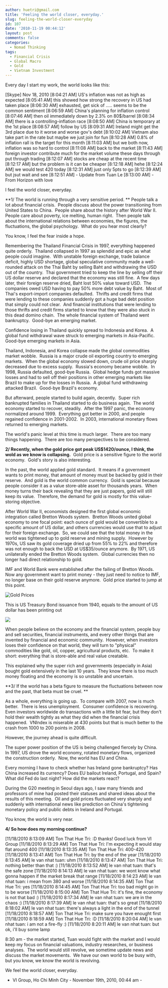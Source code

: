 ```yaml
---
author: huetri@gmail.com
title: 'Feeling the world closer, everyday.'
slug: feeling-the-world-closer-everyday
id: 107
date: '2010-11-19 00:44:12'
layout: post
comments: false
categories:
  - Nomad Thinking
tags:
  - Financial Crisis
  - Global Macro
  - Gold
  - Vietnam Investment
---
```


Every day I start my work, the world looks like this:

[Skype] Nov 18, 2010 [8:04:21 AM] US's inflation was not as high as expected [8:05:41 AM] this showed how strong the recovery in US had taken place [8:06:30 AM] exhausted, get sick of ..... seems to be the common sentiment [8:06:59 AM] China's planning for inflation control [8:07:46 AM] then oil immediately down by 2.3% on 80$/barrel [8:08:34 AM] there is a controlling-inflation race [8:08:50 AM] China is temporary at the 1st place [8:08:57 AM] follow by US [8:09:31 AM] Ireland might get the 3rd place due to it worse and worse gov's debt [8:10:02 AM] Vietnam also take part in the rate but maybe we just join for fun [8:10:28 AM] 0.8% of inflation rall is the target for this month [8:11:03 AM] but we both now, inflation was so hard to control [8:11:08 AM] back to the market [8:11:43 AM] foreign investor contribute much for the market volume these days through put through trading [8:12:07 AM] stocks are cheap at the recent time [8:12:17 AM] but the problem is it can be cheaper [8:12:18 AM] hehe [8:12:24 AM] we would test 420 today [8:12:31 AM] just only 5pts to go [8:12:39 AM] but jsut wait and see [8:12:51 AM] - Update from Tuan Le [8:13:00 AM] - From Horizon with love

I feel the world closer, everyday.

**1/ The world is running through a very sensitive period. ** People talk a lot about financial crisis.  People discuss about the power transitioning from United States to China.  People share about the history after World War II.  People care about poverty, ice melting, human right.  Then people talk about the international relations between economies, the figures, the fluctuations, the global psychology.  What do you hear most clearly?

You know, I feel the fear inside a hope.

Remembering the Thailand Financial Crisis in 1997, everything happened quite orderly.  Thailand collapsed in 1997 as splendid and epic as what people could imagine.  With unstable foreign exchange, trade balance deficit, highly USD shortage, global speculative community made a well-rounded attack on the Thai Baht by selling Baht and withdrawing the USD out of the country.  Thai government tried to keep the line by selling off their US dollar reserve and declared that the economy was still fine.  A few days later, their foreign reserve dried, Baht lost 50% value toward USD.  The companies owed USD having to pay 50% more debt value by Baht.  Most of Thai's export-import companies defaulted.  Thrifts and credit firms that were lending to these companies suddenly got a huge bad debt position that simply could not clear.  And financial institutions that were lending to those thrifts and credit firms started to know that they were also stuck in this dead domino chain.  The whole financial system of Thailand went bankruptcy.  Good-bye an emerging market.

Confidence losing in Thailand quickly spread to Indonesia and Korea.  A global fund withdrawal wave struck to emerging markets in Asia-Pacific.  Good-bye emerging markets in Asia.

Thailand, Indonesia, and Korea collapse made the global commodities market wobble.  Russia is a major crude oil exporting country to emerging markets.  When the global economy slowed down, crude oil price sharply decreased due to excess supply.  Russia's economy became wobble.  In 1998, Russia defaulted, good-bye Russia.  Global hedge funds got massive losses and had to sell off their positions in other emerging markets like Brazil to make up for the losses in Russia.  A global fund withdrawing attacked Brazil.  Good-bye Brazil's economy.

But afterward, people started to build again, decently.  Super rich bankrupted families in Thailand started to do business again.  The world economy started to recover, steadily.  After the 1997 panic, the economy normalized around 1999.  Everything got better in 2000, and people regained confidence in 2001-2002.  In 2003, international monetary flows returned to emerging markets.

The world's panic level at this time is much larger.  There are too many things happening.  There are too many perspectives to be considered.

**2/ Recently, when the gold price got peak US$1420/ounce, I think, the wold as we know is collapsing.**  Gold price is a sensitive figure to the world economy.  Gold's story is also interesting.

In the past, the world applied gold standard.  It means if a government wants to print money, that amount of money must be backed by gold in their reserve.  And gold is the world common currency.  Gold is special because people consider it as a value store-able asset for thousands years.  When money turns their back revealing that they are just papers, gold will still keep its value.  Therefore, the demand for gold is mostly for this value-storing objective.

After World War II, economists designed the first global economic integration called Bretton Woods system.  Bretton Woods united global economy to one focal point: each ounce of gold would be convertible to a specific amount of US dollar, and others currencies would use that to adjust for their foreign exchange.  So, we could see that the total money in the world was tightened up to gold reserve and mining supply.  However by 1970s, US saw its gold coverage dried up from 55% to 22% and therefore was not enough to back the USD at US$35/ounce anymore.  By 1971, US unilaterally ended the Bretton Woods system.  Global currencies then no longer had direct relationship to gold.

IMF and World Bank were established after the failing of Bretton Woods.  Now any government want to print money - they just need to notice to IMF, no longer base on their gold reserve anymore.  Gold price started to jump at this point.

![](http://69.195.124.154/~huetrico/wp-content/uploads/2013/02/gold-price-graph.jpg "Gold Prices")

This is US Treasury Bond issuance from 1940, equals to the amount of US dollar has been printing out

[![](http://69.195.124.154/~huetrico/wp-content/uploads/2013/02/publicdebtred.png)](http://econperspectives.blogspot.com/2009/05/us-public-debt-since-1940.html)

When people believe on the economy and the financial system, people buy and sell securities, financial instruments, and every other things that are invented by financial and economic community.  However, when investors loses their confidence on that world, they will turn to "physical" commodities like gold, oil, copper, agricultural products, etc.  To make it short: everything that is store-able and real value creatable.

This explained why the super rich and governments (especially in Asia) bought gold extensively in the last 10 years.  They know there is too much money floating and the economy is so unstable and uncertain.

**3/ If the world has a beta figure to measure the fluctuations between now and the past, that beta must be cruel. **

As a whole, everything is going up.  To compare with 2007, now is much better.  There is less unemployment.  Consumer confidence is recovering.  Even investors worldwide do transactions with a little bit fear, but they don't hold their wealth tightly as what they did when the financial crisis happened.  VNIndex is miserable at 430 points but that is much better to the crash from 1000 to 200 points in 2008.

However, the journey ahead is quite difficult.

The super power position of the US is being challenged fiercely by China.  In 1997, US drove the world economy, rotated monetary flows, organized the construction orderly.  Now, the world has EU and China.

Every morning I have to check whether has Ireland gone bankruptcy? Has China increased its currency? Does EU bailout Ireland, Portugal, and Spain? What did Fed do last night? How did the markets react?

During the G20 meeting in Seoul days ago, I saw many friends and professors of mine had posted their statuses and shared ideas about the results of this meeting.  Oil and gold prices fluctuated very sharply and suddenly with international news like prediction on China's tightening monetary policy and public debts in Ireland and Portugal.

You know, the world is very near.

**4/ So how does my morning continue?**

[11/18/2010 8:13:09 AM] Ton That Hue Tri: :D thanks! Good luck from VI Group [11/18/2010 8:13:29 AM] Ton That Hue Tri: I'm expecting it would stay flat around 400 [11/18/2010 8:13:35 AM] Ton That Hue Tri: 400-420 [11/18/2010 8:13:41 AM] Ton That Hue Tri: by the end of the year [11/18/2010 8:13:45 AM] le van nhat tuan: uhm [11/18/2010 8:13:47 AM] Ton That Hue Tri: nothing better than that :) [11/18/2010 8:13:52 AM] le van nhat tuan: that's the safe zone [11/18/2010 8:14:13 AM] le van nhat tuan: we wont know what gonna happen if the market break that range [11/18/2010 8:14:23 AM] le van nhat tuan: i mean from 380 and worse [11/18/2010 8:14:35 AM] Ton That Hue Tri: yes [11/18/2010 8:14:45 AM] Ton That Hue Tri: too bad might go in to be worse [11/18/2010 8:15:00 AM] Ton That Hue Tri: it's fine, the economy is not that bad :) [11/18/2010 8:17:34 AM] le van nhat tuan: we are in the chaos :) [11/18/2010 8:17:39 AM] le van nhat tuan: that's so great [11/18/2010 8:18:02 AM] le van nhat tuan: there's always a light in the end of the tunnel [11/18/2010 8:18:57 AM] Ton That Hue Tri: make sure you have enought first [11/18/2010 8:18:59 AM] Ton That Hue Tri: :D [11/18/2010 8:20:04 AM] le van nhat tuan: i am not a fire-fly :) [11/18/2010 8:20:11 AM] le van nhat tuan: but ok, i'll buy some lamp

8:30 am - the market started, Tuan would fight with the market and I would keep my focus on financial valuations, industry researches, or business analyses.  The world would still revolve, we sometime update news and discuss the market movements.  We have our own world to be busy with, but you know, we know the world is revolving.

We feel the world closer, everyday.

- VI Group, Ho Chi Minh City - November 19th, 2010, 00:44 am -